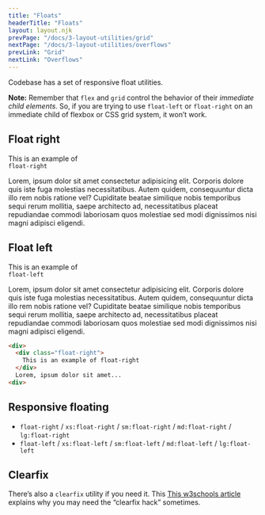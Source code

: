 ```yaml
---
title: "Floats"
headerTitle: "Floats"
layout: layout.njk
prevPage: "/docs/3-layout-utilities/grid"
nextPage: "/docs/3-layout-utilities/overflows"
prevLink: "Grid"
nextLink: "Overflows"
---
```


Codebase has a set of responsive float utilities.

**Note:** Remember that `flex` and `grid` control the behavior of their _immediate child elements_. So, if you are trying to use `float-left` or `float-right` on an immediate child of flexbox or CSS grid system, it won’t work.

## Float right

<div class="mb-2">
  <div class="float-right">
    <div class="b-dashed p-2">This is an example of<br> <code>float-right</code></div>
  </div>
  <p>Lorem, ipsum dolor sit amet consectetur adipisicing elit. Corporis dolore quis iste fuga molestias necessitatibus. Autem quidem, consequuntur dicta illo rem nobis ratione vel? Cupiditate beatae similique nobis temporibus sequi rerum mollitia, saepe architecto ad, necessitatibus placeat repudiandae commodi laboriosam quos molestiae sed modi dignissimos nisi magni adipisci eligendi.</p>
</div>

## Float left

<div class="mb-2">
  <div class="float-left">
    <div class="b-dashed p-2">This is an example of<br> <code>float-left</code></div>
  </div>
  <p>Lorem, ipsum dolor sit amet consectetur adipisicing elit. Corporis dolore quis iste fuga molestias necessitatibus. Autem quidem, consequuntur dicta illo rem nobis ratione vel? Cupiditate beatae similique nobis temporibus sequi rerum mollitia, saepe architecto ad, necessitatibus placeat repudiandae commodi laboriosam quos molestiae sed modi dignissimos nisi magni adipisci eligendi.</p>
</div>


```html
<div>
  <div class="float-right">
    This is an example of float-right
  </div>
  Lorem, ipsum dolor sit amet...
<div>
```

## Responsive floating

* `float-right` / `xs:float-right` / `sm:float-right` / `md:float-right` / `lg:float-right`
* `float-left` / `xs:float-left` / `sm:float-left` / `md:float-left` / `lg:float-left`

## Clearfix

There’s also a `clearfix` utility if you need it. This [This w3schools article](https://www.w3schools.com/howto/howto_css_clearfix.asp) explains why you may need the “clearfix hack” sometimes.